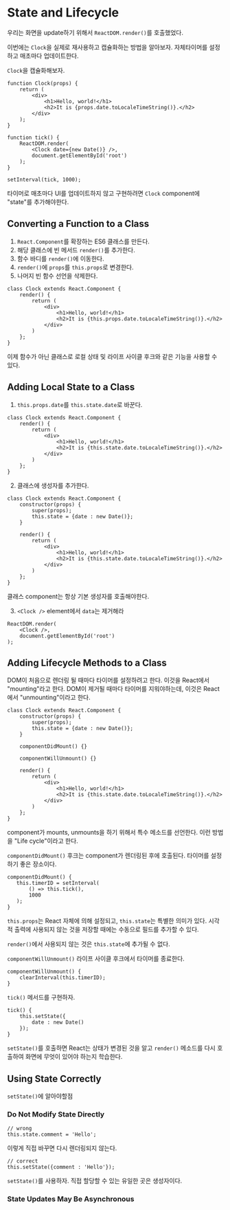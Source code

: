 # State and Lifecycle

우리는 화면을 update하기 위해서 `ReactDOM.render()`를 호출했었다.

이번에는 `Clock`을 실제로 재사용하고 캡슐화하는 방법을 알아보자. 자체타이머를 설정하고 매초마다 업데이트한다.

`Clock`을 캡슐화해보자.

```
function Clock(props) {
    return (
        <div>
            <h1>Hello, world!</h1>
            <h2>It is {props.date.toLocaleTimeString()}.</h2>
        </div>
    );
}

function tick() {
    ReactDOM.render(
        <Clock date={new Date()} />,
        document.getElementById('root')
    );
}

setInterval(tick, 1000);
```

타이머로 매초마다 UI를 업데이트하지 않고 구현하려면 `Clock` component에 "state"를 추가해야한다.

## Converting a Function to a Class

1. `React.Component`를 확장하는 ES6 클래스를 만든다.
2. 해당 클래스에 빈 메서드 `render()`를 추가한다.
3. 함수 바디를 `render()`에 이동한다.
4. `render()`에 `props`를 `this.props`로 변경한다.
5. 나머지 빈 함수 선언을 삭제한다.

```
class Clock extends React.Component {
    render() {
        return (
            <div>
                <h1>Hello, world!</h1>
                <h2>It is {this.props.date.toLocaleTimeString()}.</h2>
            </div>
        )
    };
}
```

이제 함수가 아닌 클래스로 로컬 상태 및 라이프 사이클 후크와 같은 기능을 사용할 수 있다.

## Adding Local State to a Class

1. `this.props.date`를 `this.state.date`로 바꾼다.

```
class Clock extends React.Component {
    render() {
        return (
            <div>
                <h1>Hello, world!</h1>
                <h2>It is {this.state.date.toLocaleTimeString()}.</h2>
            </div>
        )
    };
}
```

2. 클래스에 생성자를 추가한다.

```
class Clock extends React.Component {
    constructor(props) {
        super(props);
        this.state = {date : new Date()};
    }

    render() {
        return (
            <div>
                <h1>Hello, world!</h1>
                <h2>It is {this.state.date.toLocaleTimeString()}.</h2>
            </div>
        )
    };
}
```

클래스 component는 항상 기본 생성자를 호출해야한다.

3. `<Clock />` element에서 `data`는 제거해라

```
ReactDOM.render(
    <Clock />, 
    document.getElementById('root')
);
```

## Adding Lifecycle Methods to a Class

DOM이 처음으로 렌더링 될 때마다 타이머를 설정하려고 한다. 이것을 React에서 "mounting"라고 한다.
DOM이 제거될 때마다 타이머를 지워야하는데, 이것은 React에서 "unmounting"이라고 한다.

```
class Clock extends React.Component {
    constructor(props) {
        super(props);
        this.state = {date : new Date()};
    }

    componentDidMount() {}

    componentWillUnmount() {}

    render() {
        return (
            <div>
                <h1>Hello, world!</h1>
                <h2>It is {this.state.date.toLocaleTimeString()}.</h2>
            </div>
        )
    };
}
```

component가 mounts, unmounts을 하기 위해서 특수 메소드를 선언한다. 이런 방법을 "Life cycle"이라고 한다.

`componentDidMount()` 후크는 component가 렌더링된 후에 호출된다. 타이머를 설정하기 좋은 장소이다.

 ```
componentDidMount() {
    this.timerID = setInterval(
        () => this.tick(),
        1000
    );
}
```

`this.props`는 React 자체에 의해 설정되고, `this.state`는 특별한 의미가 있다. 시각적 출력에 사용되지 않는 것을 저장할 때에는 수동으로 필드를 추가할 수 있다.

`render()`에서 사용되지 않는 것은 `this.state`에 추가될 수 없다.

`componentWillUnmount()` 라이프 사이클 후크에서 타이머를 종료한다.

```
componentWillUnmount() {
    clearInterval(this.timerID);
}
```

`tick()` 메서드를 구현하자.

```
tick() {
    this.setState({
        date : new Date()
    });
}
```

`setState()`를 호출하면 React는 상태가 변경된 것을 알고 `render()` 메소드를 다시 호출하여 화면에 무엇이 있어야 하는지 학습한다.

## Using State Correctly

`setState()`에 알아야할점

### Do Not Modify State Directly

```
// wrong
this.state.comment = 'Hello';
```

이렇게 직접 바꾸면 다시 렌더링되지 않는다.

```
// correct
this.setState({comment : 'Hello'});
```

`setState()`를 사용하자. 직접 할당할 수 있는 유일한 곳은 생성자이다.

### State Updates May Be Asynchronous


